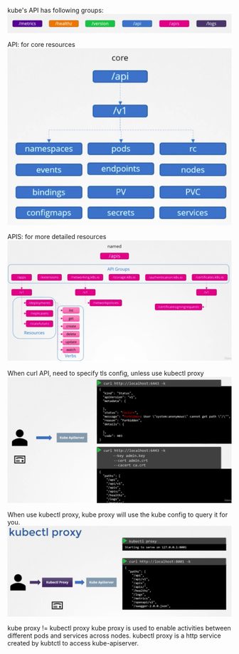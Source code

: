 kube's API has following groups:
![](../graph/kube-api-groups.png)

API: for core resources
![](../graph/kube-api-core.png)

APIS: for more detailed resources
![](../graph/kube-apis-named.png)

When curl API, need to specify tls config, unless use kubectl proxy
![](../graph/curl-api-tls.png)

When use kubectl proxy, kube proxy will use the kube config to query it for you.
![](../graph/curl-api-with-kube-proxy.png)

kube proxy != kubectl proxy
kube proxy is used to enable activities between different pods and services across nodes.
kubectl proxy is a http service created by kubtctl to access kube-apiserver.
